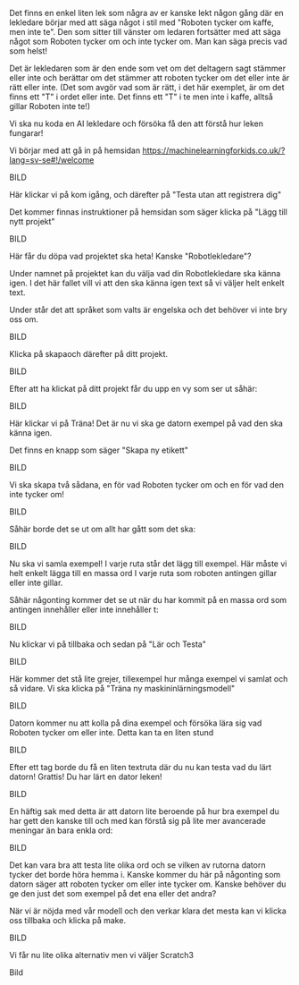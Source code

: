 Det finns en enkel  liten lek som några av er kanske lekt någon gång där en lekledare börjar med  att säga något i stil med "Roboten tycker om kaffe, men inte te". Den som sitter till vänster om ledaren fortsätter med att säga något som Roboten tycker om och inte tycker om. Man kan säga precis vad som helst!  



Det är lekledaren som är den ende som vet om det deltagern sagt stämmer eller inte och berättar om det stämmer att roboten tycker om det eller inte är rätt eller inte. (Det som avgör vad som är rätt, i det här exemplet, är om det finns ett "T" i ordet eller inte. Det finns ett "T" i te men inte i kaffe, alltså gillar Roboten inte te!) 

 

Vi ska nu koda en AI lekledare och försöka få den att förstå hur leken fungarar! 

 

Vi börjar med att gå in på hemsidan https://machinelearningforkids.co.uk/?lang=sv-se#!/welcome 

BILD

Här klickar vi på kom igång, och därefter på "Testa utan att registrera dig" 

 

Det kommer finnas instruktioner på hemsidan som säger klicka på "Lägg till nytt projekt" 

 
BILD
 
Här får du döpa vad projektet ska heta! Kanske "Robotlekledare"?  

 

Under namnet på projektet kan du välja vad din Robotlekledare ska känna igen. I det här fallet vill vi att den ska känna igen text så vi väljer helt enkelt text.  

 

Under står det att språket som valts är engelska och det behöver vi inte bry oss om.   

BILD

Klicka på skapaoch därefter på ditt projekt.  

BILD

Efter att ha klickat på ditt projekt får du upp en vy som ser ut såhär: 

BILD

Här klickar vi på Träna! Det är nu vi ska ge datorn exempel på vad den ska känna igen. 

 

Det finns en knapp som säger "Skapa ny etikett" 

BILD

Vi ska skapa två sådana, en för vad Roboten tycker om och en för vad den inte tycker om!  

BILD

Såhär borde det se ut om allt har gått som det ska: 

BILD

Nu ska vi samla exempel! I varje ruta står det lägg till exempel. Här måste vi helt enkelt lägga till en massa ord I varje ruta som roboten antingen gillar eller inte gillar.  

 

Såhär någonting kommer det se ut när du har kommit på en massa ord som antingen innehåller eller inte innehåller t: 

BILD

Nu klickar vi på tillbaka och sedan på "Lär och Testa" 

BILD

Här kommer det stå lite grejer, tillexempel hur många exempel vi samlat och så vidare. Vi ska klicka på "Träna ny maskininlärningsmodell" 

BILD

 

Datorn kommer nu att kolla på dina exempel och försöka lära sig vad Roboten tycker om eller inte. Detta kan ta en liten stund 

 
 BILD
 
 Efter ett tag borde du få en liten textruta där du nu kan testa vad du lärt datorn! Grattis! Du har lärt en dator leken!
 
 BILD
 
 En häftig sak med detta är att datorn lite beroende på hur bra exempel du har gett den kanske till och med kan förstå sig på lite mer avancerade meningar än bara enkla ord: 
 
 BILD
 
 Det kan vara bra att testa lite olika ord och se vilken av rutorna datorn tycker det borde höra hemma i. Kanske kommer du här på någonting som datorn säger att roboten tycker om eller inte tycker om. Kanske behöver du ge den just det som exempel på det ena eller det andra?  

 

 

 
När vi är nöjda med vår modell och den verkar klara det mesta kan vi klicka oss tillbaka och klicka på make. 

BILD

Vi får nu lite olika alternativ men vi väljer Scratch3 

Bild

